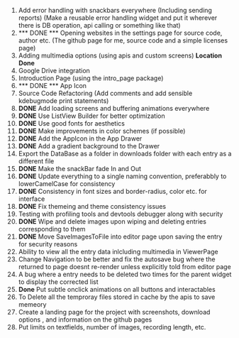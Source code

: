 1. Add error handling with snackbars everywhere (Including sending reports) (Make a reusable error handling widget and put it wherever there is DB operation, api calling or something like that)
2. *** DONE *** Opening websites in the settings page for source code, author etc. (The github page for me, source code and a simple licenses page)
3. Adding multimedia options (using apis and custom screens) **Location Done**
4. Google Drive integration
5. Introduction Page (using the intro_page package)
6. *** DONE *** App Icon 
8. Source Code Refactoring (Add comments and add sensible kdebugmode print statements)
9. **DONE** Add loading screens and buffering animations everywhere
10. **DONE** Use ListView Builder for better optimization
11. **DONE** Use good fonts for aesthetics
12. **DONE** Make improvements in color schemes (if possible)
13. **DONE** Add the AppIcon in the App Drawer
14. **DONE** Add a gradient background to the Drawer
15. Export the DataBase as a folder in downloads folder with each entry as a different file
16. **DONE** Make the snackBar fade In and Out
17. **DONE** Update everything to a single naming convention, preferabbly to lowerCamelCase for consistency
18. **DONE** Consistency in font sizes and border-radius, color etc. for interface
19. **DONE** Fix themeing and theme consistency issues
20. Testing with profiling tools and devtools debugger along with security
21. **DONE** Wipe and delete images upon wiping and deleting entries corresponding to them
22. **DONE** Move SaveImagesToFile into editor page upon saving the entry for security reasons
22. Ability to view all the entry data inlcluding multimedia in ViewerPage
23. Change Navigation to be better and fix the autosave bug where the returned to page doesnt re-render unless explicitly told from editor page
24. A bug where a entry needs to be deleted two times for the parent widget to display the corrected list
25. **Done**  Put subtle onclick animations on all buttons and interactables
26. To Delete all the temproray files stored in cache by the apis to save memeory
27. Create a landing page for the project with screenshots, download options , and information on the github pages
28. Put limits on textfields, number of images, recording length, etc.